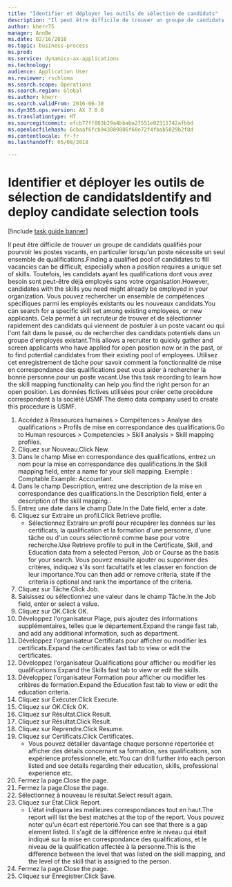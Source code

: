 ```yaml
--- 
title: "Identifier et déployer les outils de sélection de candidats"
description: "Il peut être difficile de trouver un groupe de candidats qualifiés pour pourvoir les postes vacants, en particulier lorsqu'un poste nécessite un seul ensemble de qualifications."
author: kherr75
manager: AnnBe
ms.date: 02/16/2016
ms.topic: business-process
ms.prod: 
ms.service: dynamics-ax-applications
ms.technology: 
audience: Application User
ms.reviewer: rschloma
ms.search.scope: Operations
ms.search.region: Global
ms.author: kherr
ms.search.validFrom: 2016-06-30
ms.dyn365.ops.version: AX 7.0.0
ms.translationtype: HT
ms.sourcegitcommit: efcb77ff883b29a4bbaba27551e02311742afbbd
ms.openlocfilehash: 6cbaaf6fcb943089886f60e72f4fbab5029b2f8d
ms.contentlocale: fr-fr
ms.lasthandoff: 05/08/2018

---
```

# <a name="identify-and-deploy-candidate-selection-tools"></a><span data-ttu-id="4e79a-103">Identifier et déployer les outils de sélection de candidats</span><span class="sxs-lookup"><span data-stu-id="4e79a-103">Identify and deploy candidate selection tools</span></span>

[!include [task guide banner](../../includes/task-guide-banner.md)]

<span data-ttu-id="4e79a-104">Il peut être difficile de trouver un groupe de candidats qualifiés pour pourvoir les postes vacants, en particulier lorsqu'un poste nécessite un seul ensemble de qualifications.</span><span class="sxs-lookup"><span data-stu-id="4e79a-104">Finding a qualified pool of candidates to fill vacancies can be difficult, especially when a position requires a unique set of skills.</span></span>  <span data-ttu-id="4e79a-105">Toutefois, les candidats ayant les qualifications dont vous avez besoin sont peut-être déjà employés sans votre organisation.</span><span class="sxs-lookup"><span data-stu-id="4e79a-105">However, candidates with the skills you need might already be employed in your organization.</span></span> <span data-ttu-id="4e79a-106">Vous pouvez rechercher un ensemble de compétences spécifiques parmi les employés existants ou les nouveaux candidats.</span><span class="sxs-lookup"><span data-stu-id="4e79a-106">You can search for a specific skill set among existing employees, or new applicants.</span></span> <span data-ttu-id="4e79a-107">Cela permet à un recruteur de trouver et de sélectionner rapidement des candidats qui viennent de postuler à un poste vacant ou qui l'ont fait dans le passé, ou de rechercher des candidats potentiels dans un groupe d'employés existant.</span><span class="sxs-lookup"><span data-stu-id="4e79a-107">This allows a recruiter to quickly gather and screen applicants who have applied for open position now or in the past, or to find potential candidates from their existing pool of employees.</span></span> <span data-ttu-id="4e79a-108">Utilisez cet enregistrement de tâche pour savoir comment la fonctionnalité de mise en correspondance des qualifications peut vous aider à rechercher la bonne personne pour un poste vacant.</span><span class="sxs-lookup"><span data-stu-id="4e79a-108">Use this task recording to learn how the skill mapping functionality can help you find the right person for an open position.</span></span> <span data-ttu-id="4e79a-109">Les données fictives utilisées pour créer cette procédure correspondent à la société USMF.</span><span class="sxs-lookup"><span data-stu-id="4e79a-109">The demo data company used to create this procedure is USMF.</span></span>

1. <span data-ttu-id="4e79a-110">Accédez à Ressources humaines > Compétences > Analyse des qualifications > Profils de mise en correspondance des qualifications.</span><span class="sxs-lookup"><span data-stu-id="4e79a-110">Go to Human resources > Competencies > Skill analysis > Skill mapping profiles.</span></span>
2. <span data-ttu-id="4e79a-111">Cliquez sur Nouveau.</span><span class="sxs-lookup"><span data-stu-id="4e79a-111">Click New.</span></span>
3. <span data-ttu-id="4e79a-112">Dans le champ Mise en correspondance des qualifications, entrez un nom pour la mise en correspondance des qualifications.</span><span class="sxs-lookup"><span data-stu-id="4e79a-112">In the Skill mapping field, enter a name for your skill mapping.</span></span>  <span data-ttu-id="4e79a-113">Exemple : Comptable.</span><span class="sxs-lookup"><span data-stu-id="4e79a-113">Example: Accountant.</span></span>
4. <span data-ttu-id="4e79a-114">Dans le champ Description, entrez une description de la mise en correspondance des qualifications.</span><span class="sxs-lookup"><span data-stu-id="4e79a-114">In the Description field, enter a description of the skill mapping..</span></span>
5. <span data-ttu-id="4e79a-115">Entrez une date dans le champ Date.</span><span class="sxs-lookup"><span data-stu-id="4e79a-115">In the Date field, enter a date.</span></span>
6. <span data-ttu-id="4e79a-116">Cliquez sur Extraire un profil.</span><span class="sxs-lookup"><span data-stu-id="4e79a-116">Click Retrieve profile.</span></span>
    * <span data-ttu-id="4e79a-117">Sélectionnez Extraire un profil pour récupérer les données sur les certificats, la qualification et la formation d'une personne, d'une tâche ou d'un cours sélectionné comme base pour votre recherche.</span><span class="sxs-lookup"><span data-stu-id="4e79a-117">Use Retrieve profile to pull in the Certificate, Skill, and Education data from a selected Person, Job or Course as the basis for your search.</span></span>   <span data-ttu-id="4e79a-118">Vous pouvez ensuite ajouter ou supprimer des critères, indiquez s'ils sont facultatifs et les classer en fonction de leur importance.</span><span class="sxs-lookup"><span data-stu-id="4e79a-118">You can then add or remove criteria, state if the criteria is optional and rank the importance of the criteria.</span></span>  
7. <span data-ttu-id="4e79a-119">Cliquez sur Tâche.</span><span class="sxs-lookup"><span data-stu-id="4e79a-119">Click Job.</span></span>
8. <span data-ttu-id="4e79a-120">Saisissez ou sélectionnez une valeur dans le champ Tâche.</span><span class="sxs-lookup"><span data-stu-id="4e79a-120">In the Job field, enter or select a value.</span></span>
9. <span data-ttu-id="4e79a-121">Cliquez sur OK.</span><span class="sxs-lookup"><span data-stu-id="4e79a-121">Click OK.</span></span>
10. <span data-ttu-id="4e79a-122">Développez l'organisateur Plage, puis ajoutez des informations supplémentaires, telles que le département.</span><span class="sxs-lookup"><span data-stu-id="4e79a-122">Expand the range fast tab, and add any additional information, such as department.</span></span>
11. <span data-ttu-id="4e79a-123">Développez l'organisateur Certificats pour afficher ou modifier les certificats.</span><span class="sxs-lookup"><span data-stu-id="4e79a-123">Expand the certificates fast tab to view or edit the certificates.</span></span>
12. <span data-ttu-id="4e79a-124">Développez l'organisateur Qualifications pour afficher ou modifier les qualifications.</span><span class="sxs-lookup"><span data-stu-id="4e79a-124">Expand the Skills fast tab to view or edit the skills.</span></span>
13. <span data-ttu-id="4e79a-125">Développez l'organisateur Formation pour afficher ou modifier les critères de formation.</span><span class="sxs-lookup"><span data-stu-id="4e79a-125">Expand the Education fast tab to view or edit the education criteria.</span></span>
14. <span data-ttu-id="4e79a-126">Cliquez sur Exécuter.</span><span class="sxs-lookup"><span data-stu-id="4e79a-126">Click Execute.</span></span>
15. <span data-ttu-id="4e79a-127">Cliquez sur OK.</span><span class="sxs-lookup"><span data-stu-id="4e79a-127">Click OK.</span></span>
16. <span data-ttu-id="4e79a-128">Cliquez sur Résultat.</span><span class="sxs-lookup"><span data-stu-id="4e79a-128">Click Result.</span></span>
17. <span data-ttu-id="4e79a-129">Cliquez sur Résultat.</span><span class="sxs-lookup"><span data-stu-id="4e79a-129">Click Result.</span></span>
18. <span data-ttu-id="4e79a-130">Cliquez sur Reprendre.</span><span class="sxs-lookup"><span data-stu-id="4e79a-130">Click Resume.</span></span>
19. <span data-ttu-id="4e79a-131">Cliquez sur Certificats.</span><span class="sxs-lookup"><span data-stu-id="4e79a-131">Click Certificates.</span></span>
    * <span data-ttu-id="4e79a-132">Vous pouvez détailler davantage chaque personne répertoriée et afficher des détails concernant sa formation, ses qualifications, son expérience professionnelle, etc.</span><span class="sxs-lookup"><span data-stu-id="4e79a-132">You can drill further into each person listed and see details regarding their education, skills, professional experience etc.</span></span>  
20. <span data-ttu-id="4e79a-133">Fermez la page.</span><span class="sxs-lookup"><span data-stu-id="4e79a-133">Close the page.</span></span>
21. <span data-ttu-id="4e79a-134">Fermez la page.</span><span class="sxs-lookup"><span data-stu-id="4e79a-134">Close the page.</span></span>
22. <span data-ttu-id="4e79a-135">Sélectionnez à nouveau le résultat.</span><span class="sxs-lookup"><span data-stu-id="4e79a-135">Select result again.</span></span>
23. <span data-ttu-id="4e79a-136">Cliquez sur État.</span><span class="sxs-lookup"><span data-stu-id="4e79a-136">Click Report.</span></span>
    * <span data-ttu-id="4e79a-137">L'état indiquera les meilleures correspondances tout en haut.</span><span class="sxs-lookup"><span data-stu-id="4e79a-137">The report will list the best matches at the top of the report.</span></span>  <span data-ttu-id="4e79a-138">Vous pouvez noter qu'un écart est répertorié.</span><span class="sxs-lookup"><span data-stu-id="4e79a-138">You can see that there is a gap element listed.</span></span>  <span data-ttu-id="4e79a-139">Il s'agit de la différence entre le niveau qui était indiqué sur la mise en correspondance des qualifications, et le niveau de la qualification affectée à la personne.</span><span class="sxs-lookup"><span data-stu-id="4e79a-139">This is the difference between the level that was listed on the skill mapping, and the level of the skill that is assigned to the person.</span></span>  
24. <span data-ttu-id="4e79a-140">Fermez la page.</span><span class="sxs-lookup"><span data-stu-id="4e79a-140">Close the page.</span></span>
25. <span data-ttu-id="4e79a-141">Cliquez sur Enregistrer.</span><span class="sxs-lookup"><span data-stu-id="4e79a-141">Click Save.</span></span>


